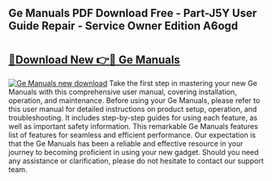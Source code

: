 ## Ge Manuals PDF Download Free - Part-J5Y User Guide Repair - Service Owner Edition A6ogd

# <h2><a href="http://bc38070.oget.top/?id=Ge+Manuals">🔗Download New 👉🔴 Ge Manuals</a></h2>

[![Ge Manuals new download](https://i.imgur.com/5g1atiW.png)](http://bc38070.oget.top/?id=Ge+Manuals)
Take the first step in mastering your new Ge Manuals with this comprehensive user manual, covering installation, operation, and maintenance. Before using your Ge Manuals, please refer to this user manual for detailed instructions on product setup, operation, and troubleshooting. It includes step-by-step guides for using each feature, as well as important safety information. This remarkable Ge Manuals features list of features for seamless and efficient performance. Our expectation is that the Ge Manuals has been a reliable and effective resource in your journey to becoming proficient in using your new gadget. Should you need any assistance or clarification, please do not hesitate to contact our support team.
